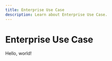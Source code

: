 ```yaml
---
title: Enterprise Use Case
description: Learn about Enterprise Use Case.
---
```


# Enterprise Use Case

Hello, world!

